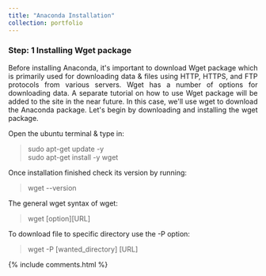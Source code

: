 ```yaml
---
title: "Anaconda Installation"
collection: portfolio
---
```

### Step: 1 Installing Wget package

<div align="justify"> Before installing Anaconda, it's important to download Wget package which is primarily used for downloading data & files using HTTP, HTTPS, and FTP protocols from various servers. Wget has a number of options for downloading data. A separate tutorial on how to use Wget package will be added to the site in the near future. In this case, we'll use wget to download the Anaconda package. Let's begin by downloading and installing the wget package. <div/>   
  
Open the ubuntu terminal & type in:  
> sudo apt-get update -y  
> sudo apt-get install -y wget  

Once installation finished check its version by running:    
> wget --version

The general wget syntax of wget:  
> wget [option][URL]

To download file to specific directory use the -P option:  
> wget -P [wanted_directory] [URL]

{% include comments.html %}

